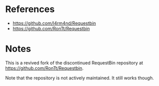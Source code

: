 # References

- https://github.com/l4rm4nd/Requestbin
- https://github.com/RonTt/Requestbin

# Notes

This is a revived fork of the discontinued RequestBin repository at https://github.com/RonTt/Requestbin.

Note that the repository is not actively maintained. It still works though.
